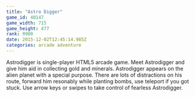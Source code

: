```yaml
---
title: "Astro Digger"
game_id: 40147
game_width: 715
game_height: 477
rank: 9900
date: 2015-12-02T12:45:14.985Z
categories: arcade adventure
---
```

Astrodigger is single-player HTML5 arcade game. Meet Astrodigger and give him aid in collecting gold and minerals. Astrodigger appears on the alien planet with a special purpose. There are lots of distractions on his route, forward him resonably while planting bombs, use teleport if you got stuck. Use arrow keys or swipes to take control of fearless Astrodigger.
